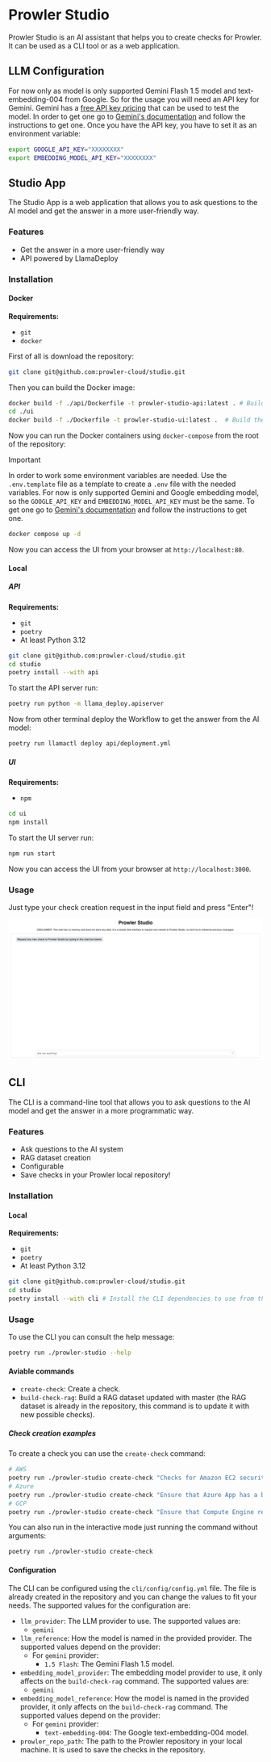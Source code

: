 
# Prowler Studio

Prowler Studio is an AI assistant that helps you to create checks for Prowler. It can be used as a CLI tool or as a web application.

## LLM Configuration

For now only as model is only supported Gemini Flash 1.5 model and text-embedding-004 from Google.
So for the usage you will need an API key for Gemini. Gemini has a
[free API key pricing](https://ai.google.dev/pricing#1_5flash) that can be
used to test the model. In order to get one go to [Gemini's documentation](https://ai.google.dev/gemini-api/docs/api-key)
and follow the instructions to get one. Once you have the API key, you have to set it as an environment variable:

```bash
export GOOGLE_API_KEY="XXXXXXXX"
export EMBEDDING_MODEL_API_KEY="XXXXXXXX"
```

## Studio App

The Studio App is a web application that allows you to ask questions to the AI model and get the answer in a more user-friendly way.

### Features

- Get the answer in a more user-friendly way
- API powered by LlamaDeploy

### Installation

#### Docker

**Requirements:**
- `git`
- `docker`

First of all is download the repository:

```bash
git clone git@github.com:prowler-cloud/studio.git
```

Then you can build the Docker image:

```bash
docker build -f ./api/Dockerfile -t prowler-studio-api:latest . # Build the API image
cd ./ui
docker build -f ./Dockerfile -t prowler-studio-ui:latest .  # Build the UI image
```

Now you can run the Docker containers using `docker-compose` from the root of the repository:

> [!IMPORTANT]
> In order to work some environment variables are needed. Use the `.env.template` file as a template to create a `.env` file with the needed variables.
> For now is only supported Gemini and Google embedding model, so the `GOOGLE_API_KEY` and `EMBEDDING_MODEL_API_KEY` must be the same.
> To get one go to [Gemini's documentation](https://ai.google.dev/gemini-api/docs/api-key) and follow the instructions to get one.

```bash
docker compose up -d
```

Now you can access the UI from your browser at `http://localhost:80`.

#### Local

##### API

**Requirements:**
- `git`
- `poetry`
- At least Python 3.12

```bash
git clone git@github.com:prowler-cloud/studio.git
cd studio
poetry install --with api
```

To start the API server run:

```bash
poetry run python -m llama_deploy.apiserver
```

Now from other terminal deploy the Workflow to get the answer from the AI model:

```bash
poetry run llamactl deploy api/deployment.yml
```

##### UI

**Requirements:**
- `npm`

```bash
cd ui
npm install
```

To start the UI server run:

```bash
npm run start
```

Now you can access the UI from your browser at `http://localhost:3000`.

### Usage

Just type your check creation request in the input field and press "Enter"!


![Prowler Studio Check Creation](docs/img/prowler_studio_web_interface.png)

## CLI

The CLI is a command-line tool that allows you to ask questions to the AI model and get the answer in a more programmatic way.

### Features

- Ask questions to the AI system
- RAG dataset creation
- Configurable
- Save checks in your Prowler local repository!

### Installation

#### Local

**Requirements:**
- `git`
- `poetry`
- At least Python 3.12

```bash
git clone git@github.com:prowler-cloud/studio.git
cd studio
poetry install --with cli # Install the CLI dependencies to use from the terminal in a easy way
```

### Usage

To use the CLI you can consult the help message:

```bash
poetry run ./prowler-studio --help
```

#### Aviable commands

- `create-check`: Create a check.
- `build-check-rag`: Build a RAG dataset updated with master (the RAG dataset is already in the repository, this command is to update it with new possible checks).

##### Check creation examples

To create a check you can use the `create-check` command:

```bash
# AWS
poetry run ./prowler-studio create-check "Checks for Amazon EC2 security groups with inbound rules allowing unrestricted ICMP access."
# Azure
poetry run ./prowler-studio create-check "Ensure that Azure App has a backup retention policy configured."
# GCP
poetry run ./prowler-studio create-check "Ensure that Compute Engine restarts instances automatically when terminated due to non-user reasons."
```

You can also run in the interactive mode just running the command without arguments:

```bash
poetry run ./prowler-studio create-check
```

#### Configuration

The CLI can be configured using the `cli/config/config.yml` file. The file is already created in the repository and you can change the values to fit your needs.
The supported values for the configuration are:

- `llm_provider`: The LLM provider to use. The supported values are:
  - `gemini`
- `llm_reference`: How the model is named in the provided provider. The supported values depend on the provider:
  - For `gemini` provider:
    - `1.5 Flash`: The Gemini Flash 1.5 model.
- `embedding_model_provider`: The embedding model provider to use, it only affects on the `build-check-rag` command. The supported values are:
  - `gemini`
- `embedding_model_reference`: How the model is named in the provided provider, it only affects on the `build-check-rag` command. The supported values depend on the provider:
  - For `gemini` provider:
    - `text-embedding-004`: The Google text-embedding-004 model.
- `prowler_repo_path`: The path to the Prowler repository in your local machine. It is used to save the checks in the repository.
